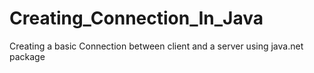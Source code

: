 # Creating_Connection_In_Java

Creating a basic Connection between client and a server using java.net package

